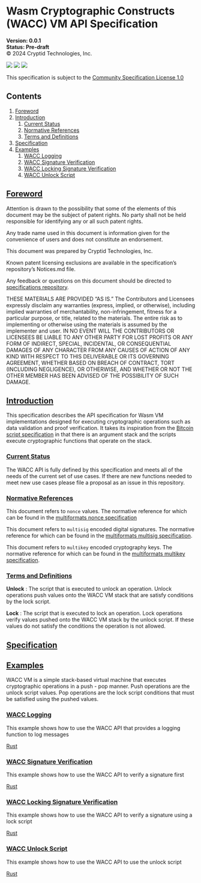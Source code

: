 # Wasm Cryptographic Constructs (WACC) VM API Specification
**Version: 0.0.1** \
**Status: Pre-draft** \
© 2024 Cryptid Technologies, Inc.

[![](https://img.shields.io/badge/made%20by-Cryptid%20Technologies-gold.svg?style=flat-square)][0]
[![](https://img.shields.io/badge/project-provenance-purple.svg?style=flat-square)][1]
[![](https://img.shields.io/badge/project-multiformats-blue.svg?style=flat-square)][2]

This specification is subject to the [Community Specification License 1.0][3]

## Contents
1. [Foreword](#foreword)
2. [Introduction](#introduction)
    1. [Current Status](#current-status)
    2. [Normative References](#normative-references)
    3. [Terms and Definitions](#terms-and-definitions)
3. [Specification](#specification)
4. [Examples](#examples)
   1. [WACC Logging](#wacc-logging)
   2. [WACC Signature Verification](#wacc-signature-verification)
   3. [WACC Locking Signature Verification](#wacc-locking-signature-verification)
   4. [WACC Unlock Script](#wacc-unlock-script)

## [Foreword](#foreword)

Attention is drawn to the possibility that some of the elements of this
document may be the subject of patent rights. No party shall not be held
responsible for identifying any or all such patent rights.

Any trade name used in this document is information given for the convenience
of users and does not constitute an endorsement.

This document was prepared by Cryptid Technologies, Inc.

Known patent licensing exclusions are available in the specification’s
repository’s Notices.md file.

Any feedback or questions on this document should be directed to
[specifications repository][1].

THESE MATERIALS ARE PROVIDED “AS IS.” The Contributors and Licensees expressly
disclaim any warranties (express, implied, or otherwise), including implied
warranties of merchantability, non-infringement, fitness for a particular
purpose, or title, related to the materials.  The entire risk as to
implementing or otherwise using the materials is assumed by the implementer and
user. IN NO EVENT WILL THE CONTRIBUTORS OR LICENSEES BE LIABLE TO ANY OTHER
PARTY FOR LOST PROFITS OR ANY FORM OF INDIRECT, SPECIAL, INCIDENTAL, OR
CONSEQUENTIAL DAMAGES OF ANY CHARACTER FROM ANY CAUSES OF ACTION OF ANY KIND
WITH RESPECT TO THIS DELIVERABLE OR ITS GOVERNING AGREEMENT, WHETHER BASED ON
BREACH OF CONTRACT, TORT (INCLUDING NEGLIGENCE), OR OTHERWISE, AND WHETHER OR
NOT THE OTHER MEMBER HAS BEEN ADVISED OF THE POSSIBILITY OF SUCH DAMAGE.

## [Introduction](#introduction)

This specification describes the API specification for Wasm VM implementations
designed for executing cryptographic operations such as data validation and
proof verification. It takes its inspiration from the [Bitcoin script
specification][4] in that there is an argument stack and the scripts execute 
cryptographic functions that operate on the stack.

### [Current Status](#current-status)

The WACC API is fully defined by this specification and meets all of the needs
of the current set of use cases. If there are new functions needed to meet new
use cases please file a proposal as an issue in this repository.

### [Normative References](#normative-references)

This document refers to `nonce` values. The normative reference for which can
be found in the [multiformats nonce specification][5]

This document refers to `multisig` encoded digital signatures. The normative
reference for which can be found in the [multiformats multisig
specification][6].

This document refers to `multikey` encoded cryptography keys. The normative
reference for which can be found in the [multiformats multikey
specification][7].

### [Terms and Definitions](#terms-and-definitions)

**Unlock**
: The script that is executed to unlock an operation. Unlock operations
push values onto the WACC VM stack that are satisfy conditions by the lock script.

**Lock**
: The script that is executed to lock an operation. Lock operations
verify values pushed onto the WACC VM stack by the unlock script.
If these values do not satisfy the conditions the operation is not allowed.

## [Specification](#specification)

## [Examples](#examples)

WACC VM is a simple stack-based virtual machine that executes cryptographic
operations in a push - pop manner. Push operations are the unlock script values.
Pop operations are the lock script conditions that must be satisfied using the pushed
values.

### [WACC Logging](#wacc-logging)

This example shows how to use the WACC API that provides a logging function to log messages

[Rust](https://github.com/cryptidtech/wacc/blob/main/examples/log/src/lib.rs)

### [WACC Signature Verification](#wacc-signature-verification)

This example shows how to use the WACC API to verify a signature first

[Rust](https://github.com/cryptidtech/wacc/blob/main/examples/signature_first/src/lib.rs)

### [WACC Locking Signature Verification](#wacc-locking-signature-verification)

This example shows how to use the WACC API to verify a signature using a lock script

[Rust](https://github.com/cryptidtech/wacc/blob/main/examples/signature_lock/src/lib.rs)

### [WACC Unlock Script](#wacc-unlock-script)

This example shows how to use the WACC API to use the unlock script

[Rust](https://github.com/cryptidtech/wacc/blob/main/examples/unlock/src/lib.rs)


[0]: https://cryptid.tech 
[1]: https://github.com/cryptidtech/provenance-specifications/
[2]: https://github.com/multiformats/multiformats
[3]: https://github.com/CommunitySpecification/1.0
[4]: https://github.com/bitcoin/bips/blob/master/bip-0342.mediawiki
[5]: https://github.com/cryptidtech/provenance-specifications/blob/main/specifications/nonce.md
[6]: https://github.com/cryptidtech/provenance-specifications/blob/main/specifications/multisig.md
[7]: https://github.com/cryptidtech/provenance-specifications/blob/main/specifications/multikey.md
